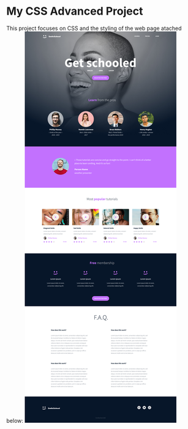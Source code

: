 # My CSS Advanced Project
This project focuses on CSS and the styling of the web page atached below:
![Homepage](Homepage.JPG)
